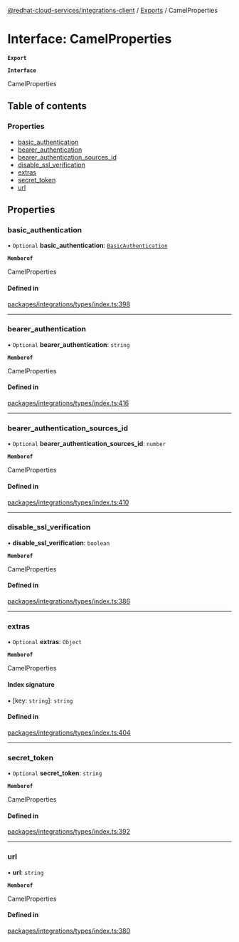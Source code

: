 [@redhat-cloud-services/integrations-client](../README.md) / [Exports](../modules.md) / CamelProperties

# Interface: CamelProperties

**`Export`**

**`Interface`**

CamelProperties

## Table of contents

### Properties

- [basic\_authentication](CamelProperties.md#basic_authentication)
- [bearer\_authentication](CamelProperties.md#bearer_authentication)
- [bearer\_authentication\_sources\_id](CamelProperties.md#bearer_authentication_sources_id)
- [disable\_ssl\_verification](CamelProperties.md#disable_ssl_verification)
- [extras](CamelProperties.md#extras)
- [secret\_token](CamelProperties.md#secret_token)
- [url](CamelProperties.md#url)

## Properties

### basic\_authentication

• `Optional` **basic\_authentication**: [`BasicAuthentication`](BasicAuthentication.md)

**`Memberof`**

CamelProperties

#### Defined in

[packages/integrations/types/index.ts:398](https://github.com/RedHatInsights/javascript-clients/blob/master/packages/integrations/types/index.ts#L398)

___

### bearer\_authentication

• `Optional` **bearer\_authentication**: `string`

**`Memberof`**

CamelProperties

#### Defined in

[packages/integrations/types/index.ts:416](https://github.com/RedHatInsights/javascript-clients/blob/master/packages/integrations/types/index.ts#L416)

___

### bearer\_authentication\_sources\_id

• `Optional` **bearer\_authentication\_sources\_id**: `number`

**`Memberof`**

CamelProperties

#### Defined in

[packages/integrations/types/index.ts:410](https://github.com/RedHatInsights/javascript-clients/blob/master/packages/integrations/types/index.ts#L410)

___

### disable\_ssl\_verification

• **disable\_ssl\_verification**: `boolean`

**`Memberof`**

CamelProperties

#### Defined in

[packages/integrations/types/index.ts:386](https://github.com/RedHatInsights/javascript-clients/blob/master/packages/integrations/types/index.ts#L386)

___

### extras

• `Optional` **extras**: `Object`

**`Memberof`**

CamelProperties

#### Index signature

▪ [key: `string`]: `string`

#### Defined in

[packages/integrations/types/index.ts:404](https://github.com/RedHatInsights/javascript-clients/blob/master/packages/integrations/types/index.ts#L404)

___

### secret\_token

• `Optional` **secret\_token**: `string`

**`Memberof`**

CamelProperties

#### Defined in

[packages/integrations/types/index.ts:392](https://github.com/RedHatInsights/javascript-clients/blob/master/packages/integrations/types/index.ts#L392)

___

### url

• **url**: `string`

**`Memberof`**

CamelProperties

#### Defined in

[packages/integrations/types/index.ts:380](https://github.com/RedHatInsights/javascript-clients/blob/master/packages/integrations/types/index.ts#L380)
